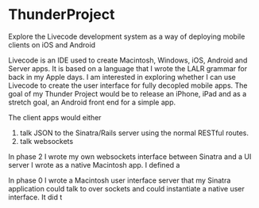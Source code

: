 # ThunderProject
Explore the Livecode development system as a way of deploying mobile clients on iOS and Android

Livecode is an IDE used to create Macintosh, Windows, iOS, Android and Server apps.  It is based on a language that I wrote the LALR grammar for back in my Apple days.  I am interested in exploring whether I can use Livecode to create the user interface for fully decopled mobile apps.  The goal of my Thunder Project would be to release an iPhone, iPad and as a stretch goal, an Android front end for a simple app.

The client apps would either 
  1. talk JSON to the Sinatra/Rails server using the normal RESTful routes.  
  2. talk websockets 
  
In phase 2 I wrote my own websockets interface between Sinatra and a UI server I wrote as a native Macintosh app.  I defined a 



In phase 0 I wrote a Macintosh user interface server that my Sinatra application could talk to over sockets and could instantiate a native user interface.  It did t
